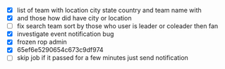 - [x] list of team with location city state country and team name with 
- [x] and those how did have  city or location
- [ ] fix search team sort by those who user is leader or coleader then fan
- [x] investigate event notification bug
- [x] frozen rop admin
- [x] 65ef6e5290654c673c9df974
- [ ] skip job if it passed for a few minutes just send notification 